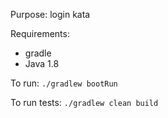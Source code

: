 Purpose: login kata

Requirements: 
- gradle
- Java 1.8

To run: 
``` ./gradlew bootRun ```

To run tests: 
``` ./gradlew clean build ```